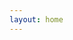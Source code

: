 ```yaml
---
layout: home
---
```

<style>
  body{
    background-image:url('assets/images/banner.png');
  }
</style>
